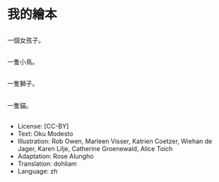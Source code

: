 # 我的繪本

##
一個女孩子。

##
一隻小鳥。

##
一隻獅子。

##
一隻貓。

##
* License: [CC-BY]
* Text: Oku Modesto
* Illustration: Rob Owen, Marleen Visser, Katrien Coetzer, Wiehan de Jager, Karen Lilje, Catherine Groenewald, Alice Toich
* Adaptation: Rose Alungho
* Translation: dohliam
* Language: zh
